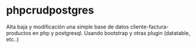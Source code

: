 # phpcrudpostgres
Alta baja y modificación una simple base de datos cliente-factura-productos en php y postgresql. Usando bootstrap y otras plugin (datatable, etc..)
